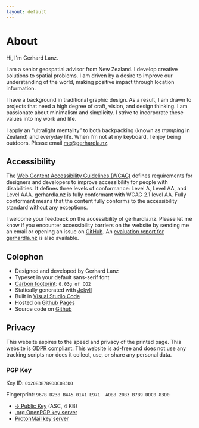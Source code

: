```yaml
---
layout: default
---
```


# About

Hi, I'm Gerhard Lanz.

I am a senior geospatial advisor from New Zealand. I develop creative solutions to spatial problems. I am driven by a desire to improve our understanding of the world, making positive impact through location information.

I have a background in traditional graphic design. As a result, I am drawn to projects that need a high degree of craft, vision, and design thinking. I am passionate about minimalism and simplicity. I strive to incorporate these values into my work and life.

I apply an “ultralight mentality” to both backpacking (known as *tramping* in Zealand) and everyday life. When I’m not at my keyboard, I enjoy being outdoors. Please email me@gerhardla.nz.

## Accessibility

The [Web Content Accessibility Guidelines (WCAG)](https://www.w3.org/WAI/standards-guidelines/wcag/) defines requirements for designers and developers to improve accessibility for people with disabilities. It defines three levels of conformance: Level A, Level AA, and Level AAA. gerhardla.nz is fully conformant with WCAG 2.1 level AA. Fully conformant means that the content fully conforms to the accessibility standard without any exceptions.

I welcome your feedback on the accessibility of gerhardla.nz. Please let me know if you encounter accessibility barriers on the website by sending me an email or opening an issue on [GitHub](https://github.com/gerhardlanz/gerhardla.nz/issues/new). An [evaluation report for gerhardla.nz](https://wave.webaim.org/report#/gerhardla.nz) is also available.

## Colophon

* Designed and developed by Gerhard Lanz
* Typeset in your default sans-serif font
* [Carbon footprint](https://www.websitecarbon.com/website/gerhardla-nz/): `0.03g of CO2`
* Statically generated with [Jekyll](https://jekyllrb.com)
* Built in [Visual Studio Code](https://code.visualstudio.com/)
* Hosted on [Github Pages](https://pages.github.com)
* Source code on [Github](https://github.com/gerhardlanz/gerhardla.nz)

## Privacy

This website aspires to the speed and privacy of the printed page. This website is [GDPR compliant](https://gdpr.eu/). This website is ad-free and does not use any tracking scripts  nor does it collect, use, or share any personal data.

### PGP Key

Key ID: `0x20B3B7B9DDC083D0`

Fingerprint: `967B D238 B445 0141 E971  ADB8 20B3 B7B9 DDC0 83D0`

* [↓ Public Key](assets/gerhardlanz.asc) (ASC, 4 KB)
* <a rel="pgpkey" type="application/pgp-keys" href="https://keys.openpgp.org/search?q=me@gerhardla.nz">.org OpenPGP key server</a>
* <a rel="pgpkey" type="application/pgp-keys" href="https://mail-api.proton.me/pks/lookup?op=get&search=me@gerhardla.nz">ProtonMail key server</a>

